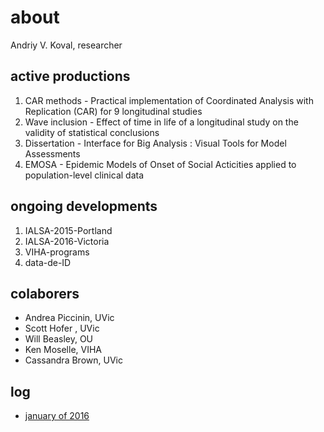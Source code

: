 about 
===
Andriy V. Koval, researcher

## active productions
1. CAR methods - Practical implementation of Coordinated Analysis with Replication (CAR) for 9 longitudinal studies  
2. Wave inclusion - Effect of time in life of a longitudinal study on the validity of statistical conclusions  
3. Dissertation - Interface for Big Analysis : Visual Tools for Model Assessments
4. EMOSA - Epidemic Models of Onset of Social Acticities applied to population-level clinical data  

## ongoing developments 
1. IALSA-2015-Portland 
2. IALSA-2016-Victoria
3. VIHA-programs 
4. data-de-ID

## colaborers
- Andrea Piccinin, UVic
- Scott Hofer , UVic
- Will Beasley, OU
- Ken Moselle, VIHA
- Cassandra Brown, UVic

## log
 - [january of 2016](https://github.com/andkov/about/blob/master/2016/log/jan/README.md)

